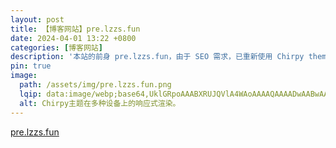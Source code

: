 ```yaml
---
layout: post
title: 【博客网站】pre.lzzs.fun
date: 2024-04-01 13:22 +0800
categories: [博客网站]
description: '本站的前身 pre.lzzs.fun，由于 SEO 需求，已重新使用 Chirpy theme for Jekyll 构建。'
pin: true
image:
  path: /assets/img/pre.lzzs.fun.png
  lqip: data:image/webp;base64,UklGRpoAAABXRUJQVlA4WAoAAAAQAAAADwAABwAAQUxQSDIAAAARL0AmbZurmr57yyIiqE8oiG0bejIYEQTgqiDA9vqnsUSI6H+oAERp2HZ65qP/VIAWAFZQOCBCAAAA8AEAnQEqEAAIAAVAfCWkAALp8sF8rgRgAP7o9FDvMCkMde9PK7euH5M1m6VWoDXf2FkP3BqV0ZYbO6NA/VFIAAAA 
  alt: Chirpy主题在多种设备上的响应式渲染。
---
```


[pre.lzzs.fun](https://pre.lzzs.fun)
